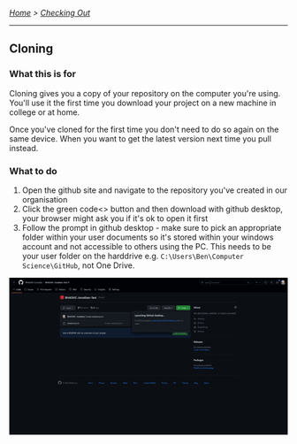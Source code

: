 *[Home](https://github.com/BHASVIC-CompSci/.github/blob/main/profile/README.md) > [Checking Out](checkingOut.md)*

---

## Cloning

### What this is for
Cloning gives you a copy of your repository on the computer you're using. You'll use it the first time you download your project on a new machine in college or at home.

Once you've cloned for the first time you don't need to do so again on the same device. When you want to get the latest version next time you pull instead.

### What to do
1. Open the github site and navigate to the repository you've created in our organisation
2. Click the green code<> button and then download with github desktop, your browser might ask you if it's ok to open it first
3. Follow the prompt in github desktop - make sure to pick an appropriate folder within your user documents so it's stored within your windows account and not accessible to others using the PC. 
This needs to be your user folder on the harddrive e.g. `C:\Users\Ben\Computer Science\GitHub`, not One Drive.

![Cloning using the GUI](../Media/clone.gif)